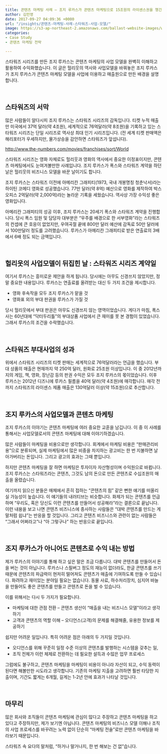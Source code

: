 ```yaml
---
title: 콘텐츠 마케팅 사례 – 조지 루카스가 콘텐츠 마케팅으로 15조원의 라이센스권을 챙긴 방법
author: 김민영
date: 2017-09-27 04:09:36 +0000
url: "/insights/콘텐츠-마케팅-사례-스타워즈-사업-모델/"
image: https://s3-ap-northeast-2.amazonaws.com/ballast-website-images/wp-content/uploads/2017/09/27130551/light-cosmos-film-antenna-model-vehicle-1052973-pxhere.com-2.jpg
categories:
- Case Study
- 콘텐츠 마케팅 전략

---
```

스타워즈 시리즈를 만든 조지 루카스는 콘텐츠 마케팅의 사업 모델을 완벽히 이해하고 활용하여 수익화했습니다. 이 글은 헐리웃의 역사와 사업모델을 바꿔놓은 조지 루카스가 조지 루카스가 콘텐츠 마케팅 모델을 사업에 이용하고 매출원으로 만든 배경을 설명합니다.

&nbsp;
## 스타워즈의 서막

많은 사람들이 알다시피 조지 루카스는 스타워즈 시리즈의 감독입니다. 티켓 누적 매출만 미국에서 37억 달러(약 4조원), 세계적으로 76억달러(약 8조원)을 기록하고 있는 스타워즈 시리즈는 단일 시리즈로 역사상 최대 인기 시리즈입니다. (전 세계 티켓 판매액은 해리포터가 우세하지만, 물가상승을 감안하면 스타워즈가 앞섭니다).

http://www.the-numbers.com/movies/franchises/sort/World

스타워즈 시리즈는 영화 자체로도 헐리웃과 영화의 역사에서 중요한 이정표이지만, 콘텐츠 마케팅에서도 눈여겨볼만한 사례입니다. 조지 루카스가 폭스와 스타워즈 계약을 하던 날은 헐리웃의 비즈니스 모델을 바꾼 날이기도 합니다.

조지 루카스는 스타워즈 이전에 아메리칸 그래피티(1973, 국내 개봉명칭 청춘낙서)라는 하이틴 코메디 영화로 성공했습니다. 77만 달러(약 8억) 예산으로 영화를 제작하여 박스 오피스 2억달러(약 2,000억)라는 놀라운 기록을 세웠습니다. 역사상 가장 수익성 좋은 영화입니다.

아메리칸 그래피티의 성공 이후, 조지 루카스는 20세기 폭스와 스타워즈 계약을 진행합니다. 당시 폭스 임원 및 담당자 대부분은 “우주를 배경으로 한 서부영화”라는 스타워즈의 컨셉에 큰 호응이 없었지만, 우여곡절 끝에 800만 달러 예산에 감독료 50만 달러에서 100만달러 정도를 고려했습니다. 루카스가 아메리칸 그래피티로 받은 연출료의 3배에서 6배 정도 되는 금액입니다.

&nbsp;
## 헐리웃의 사업모델이 뒤집힌 날 : 스타워즈 시리즈 계약일

여기서 루카스는 흥미로운 제안을 하게 됩니다. 당시에는 아무도 신경쓰지 않았지만, 정말 중요한 내용입니다. 루카스는 연출료를 올려받는 대신 두 가지 조건을 제시합니다.

* 영화 후속작을 모두 조지 루카스가 맡을 것
* 영화표 외의 부대 판권을 루카스가 가질 것

당시 헐리웃에서 부대 판권은 아무도 신경쓰지 않는 영역이었습니다. 게다가 마침, 폭스사는 60년대에 “닥터두리틀”의 부대상품 사업에서 큰 재미를 못 본 경험이 있었습니다. 그래서 루카스의 조건을 수락했습니다.

 
&nbsp;
## 스타워즈 부대사업의 성과

위에서 스타워즈 시리즈의 티켓 판매는 세계적으로 76억달러라는 언급을 했습니다. 부대 상품의 매출은 현재까지 약 250억 달러, 원화로 25조원 이상입니다. 이 중 2012년까지의 게임, 책, 영화, 장난감 등의 판권 수익은 모두 조지 루카스의 몫이었습니다. 이후 루카스는 2012년 디즈니에 루카스 필름을 40억 달러(약 4조원)에 매각합니다. 매각 전까지 스타워즈의 라이센스 제품 매출은 130억달러 이상(약 15조원)으로 추산합니다.

&nbsp;
## 조지 루카스의 사업모델과 콘텐츠 마케팅

조지 루카스의 이야기는 콘텐츠 마케팅에 여러 중요한 교훈을 남깁니다. 이 중 이 사례를 통해서는 사업모델로서의 콘텐츠 마케팅에 대해 이야기하겠습니다.

많은 사람들이 마케팅을 비용으로만 생각합니다. 회계에서 마케팅 비용은 “판매관리비용”으로 분류되며, 실제 마케팅에서 많은 비중을 차지하는 광고비는 한 번 지불하면 날아가버리는 돈입니다. 그리고 광고의 효과는 그때 뿐입니다.

하지만 콘텐츠 마케팅을 잘 하면 마케팅은 투자이자 자산형성이며 수익원으로 바뀝니다. 조지 루카스는 스타워즈라는 콘텐츠, 그것도 남의 돈으로 만든 콘텐츠로 수십조원의 매출을 올렸습니다.

여기까지 읽으신 분들은 매체에서 흔히 접하는 “콘텐츠의 힘” 같은 뻔한 얘기를 떠올리실 가능성이 높습니다. 이 얘기들의 내러티브는 비슷합니다. 화제가 되는 콘텐츠를 언급하며 “우리도, 혹은 당신도 이런 콘텐츠를 만들어서 성공해라”라는 결론으로 끝납니다. 이런 내용을 보고 나면 콘텐츠 비즈니스에 종사하는 사람들은 “대박 콘텐츠를 만드는 게 말처럼 쉽냐”는 반응을 할 것입니다. 그리고 콘텐츠 비즈니스와 관련이 없는 사람들은 “그래서 어쩌라고”나 “아 그렇구나” 하는 반응으로 끝입니다.

&nbsp;
## 조지 루카스가 아니어도 콘텐츠로 수익 내는 방법

제가 루카스의 이야기를 통해 하고 싶은 말은 조금 다릅니다. 대박 콘텐츠를 만들어서 돈을 버는 것이 아닙니다. 루카스나 스필버그 정도의 재능이 없더라도, 한글 콘텐츠를 쓰기 때문에 콘텐츠의 파급력이 현저히 떨어져도 콘텐츠가 매출에 기여하도록 만들 수 있습니다. 화려하고 재미있는 분야일 필요는 없습니다. 동물 사료, 하수처리장치, 심지어 바늘을 만들어도 좋은 콘텐츠를 만들고 콘텐츠로 돈을 벌 수 있습니다.

이를 위해서는 다시 두 가지가 필요합니다.

* 마케팅에 대한 관점 전환 – 콘텐츠 생산이 “매출을 내는 비즈니스 모델”이라고 생각하기
* 고객과 콘텐츠의 역할 이해 – 오디언스(고객)의 문제를 해결해줄, 유용한 정보를 제공하기

쉽지만 어려운 일입니다. 특히 어려운 점은 아래의 두 가지일 것입니다.

* 오디언스를 위해 꾸준히 일정 수준 이상의 콘텐츠를 발행하는 시스템을 갖추는 일,
* 조직 전체가 이런 체제로 전환하는 데 필요한 설득과 수많은 업무 프로세스

그럼에도 불구하고, 콘텐츠 마케팅을 마케팅이 비용이 아니라 자산이 되고, 수익 동력이 된다면 해볼만한 시도라고 생각합니다. 기존의 마케팅 지출을 고려하면 훨씬 타당한 지출이며, 기간도 짧게는 6개월, 길게는 1-2년 안에 효과가 나타날 것입니다.

&nbsp;
## 마무리

많은 회사와 조직들이 콘텐츠 마케팅에 관심이 많다고 주장하고 콘텐츠 마케팅을 하고 있다고 주장하지만, 제가 보기엔 아닙니다. 콘텐츠 마케팅의 비즈니스 모델 이해나 조직의 사업 프로세스를 바꾸려는 노력 없이 단순히 “마케팅 전술”로만 콘텐츠 마케팅을 바라보기 때문입니다.

스타워즈 속 요다의 말처럼, “하거나 말거나지, 한 번 해보는 건 없”습니다.

 

 